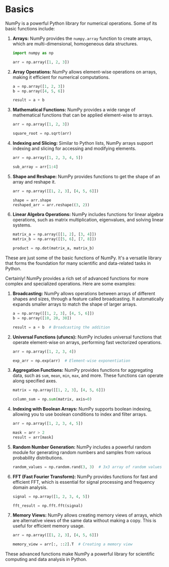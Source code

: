 # Basics
NumPy is a powerful Python library for numerical operations. Some of its basic functions include:

1. **Arrays:** NumPy provides the `numpy.array` function to create arrays, which are multi-dimensional, homogeneous data structures.

   ```python
   import numpy as np

   arr = np.array([1, 2, 3])
   ```

2. **Array Operations:** NumPy allows element-wise operations on arrays, making it efficient for numerical computations.

   ```python
   a = np.array([1, 2, 3])
   b = np.array([4, 5, 6])

   result = a + b
   ```

3. **Mathematical Functions:** NumPy provides a wide range of mathematical functions that can be applied element-wise to arrays.

   ```python
   arr = np.array([1, 2, 3])

   square_root = np.sqrt(arr)
   ```

4. **Indexing and Slicing:** Similar to Python lists, NumPy arrays support indexing and slicing for accessing and modifying elements.

   ```python
   arr = np.array([1, 2, 3, 4, 5])

   sub_array = arr[1:4]
   ```

5. **Shape and Reshape:** NumPy provides functions to get the shape of an array and reshape it.

   ```python
   arr = np.array([[1, 2, 3], [4, 5, 6]])

   shape = arr.shape
   reshaped_arr = arr.reshape((3, 2))
   ```

6. **Linear Algebra Operations:** NumPy includes functions for linear algebra operations, such as matrix multiplication, eigenvalues, and solving linear systems.

   ```python
   matrix_a = np.array([[1, 2], [3, 4]])
   matrix_b = np.array([[5, 6], [7, 8]])

   product = np.dot(matrix_a, matrix_b)
   ```

These are just some of the basic functions of NumPy. It's a versatile library that forms the foundation for many scientific and data-related tasks in Python.

Certainly! NumPy provides a rich set of advanced functions for more complex and specialized operations. Here are some examples:

1. **Broadcasting:** NumPy allows operations between arrays of different shapes and sizes, through a feature called broadcasting. It automatically expands smaller arrays to match the shape of larger arrays.

   ```python
   a = np.array([[1, 2, 3], [4, 5, 6]])
   b = np.array([10, 20, 30])

   result = a + b  # Broadcasting the addition
   ```

2. **Universal Functions (ufuncs):** NumPy includes universal functions that operate element-wise on arrays, performing fast vectorized operations.

   ```python
   arr = np.array([1, 2, 3, 4])

   exp_arr = np.exp(arr)  # Element-wise exponentiation
   ```

3. **Aggregation Functions:** NumPy provides functions for aggregating data, such as `sum`, `mean`, `min`, `max`, and more. These functions can operate along specified axes.

   ```python
   matrix = np.array([[1, 2, 3], [4, 5, 6]])

   column_sum = np.sum(matrix, axis=0)
   ```

4. **Indexing with Boolean Arrays:** NumPy supports boolean indexing, allowing you to use boolean conditions to index and filter arrays.

   ```python
   arr = np.array([1, 2, 3, 4, 5])

   mask = arr > 2
   result = arr[mask]
   ```

5. **Random Number Generation:** NumPy includes a powerful random module for generating random numbers and samples from various probability distributions.

   ```python
   random_values = np.random.rand(3, 3)  # 3x3 array of random values between 0 and 1
   ```

6. **FFT (Fast Fourier Transform):** NumPy provides functions for fast and efficient FFT, which is essential for signal processing and frequency domain analysis.

   ```python
   signal = np.array([1, 2, 3, 4, 5])

   fft_result = np.fft.fft(signal)
   ```

7. **Memory Views:** NumPy allows creating memory views of arrays, which are alternative views of the same data without making a copy. This is useful for efficient memory usage.

   ```python
   arr = np.array([[1, 2, 3], [4, 5, 6]])

   memory_view = arr[:, ::2].T  # Creating a memory view
   ```

These advanced functions make NumPy a powerful library for scientific computing and data analysis in Python.
